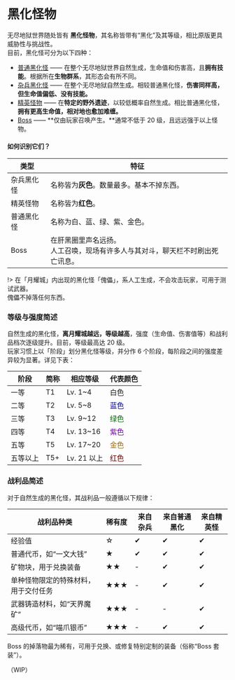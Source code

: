# 黑化怪物

无尽地狱世界随处皆有 **黑化怪物**，其名称皆带有“黑化”及其等级，相比原版更具威胁性与挑战性。  
目前，黑化怪可分为以下四种：


- [普通黑化怪](inf/mobs/regular.md "暂无详情") —— 在整个无尽地狱世界自然生成，生命值和伤害高，且**拥有技能**。根据所在**生物群系**，其形态会有所不同。
- [杂兵黑化怪](# "暂无详情") —— 在整个无尽地狱自然生成。相较普通黑化怪，**伤害同样高，但生命值偏低、没有技能。**
- [精英怪物](inf/mobs/specialist.md "点击查看详情") —— 在**特定的野外遗迹**，以较低概率自然生成。相比普通黑化怪，**拥有更高生命值，相对地也愈加难缠。**
- [Boss](inf/mobs/boss.md "点击查看详情") —— **仅由玩家召唤产生。**通常不低于 20 级，且远远强于以上怪物。

#### 如何识别它们？
|类型|特征|
|-|-|
| 杂兵黑化怪 | 名称皆为**灰色**。数量最多。基本不掉东西。 |
| 精英怪物 | 名称皆为**红色**。 |
| 普通黑化怪 | 名称为白、蓝、绿、紫、金色。 |
| Boss | 在肝黑圈里声名远扬。<br />人工召唤，现场有许多人与其对斗，聊天栏不时刷出死亡讯息。 |


!> 在「月耀城」内出现的黑化怪「傀儡」，系人工生成，不会攻击玩家，可用于测试武器。  
傀儡不掉落任何东西。

### 等级与强度简述

自然生成的黑化怪，**离月耀城越远，等级越高**，强度（生命值、伤害值等）和战利品档次逐级提升。目前，等级最高达 20 级。  
玩家习惯上以「阶段」划分黑化怪等级，并分作 6 个阶段，每阶段之间的强度差异较为显著。详见下表：

|阶段|简称|相应等级|代表颜色|
|-|-|-|-|
| 一等 | T1 | Lv. 1~4 | 白色 |
| 二等 | T2 | Lv. 5~8 | <span style="color:#009;">蓝色</span> |
| 三等 | T3 | Lv. 9~12 | <span style="color:#060;">绿色</span> |
| 四等 | T4 | Lv. 13~16 | <span style="color:#609;">紫色</span> |
| 五等 | T5 | Lv. 17~20 | <span style="color:#960;">金色</span> |
| 五等以上 | T5+ | Lv. 21 以上 | <span style="color: #600">红色</span> |

### 战利品简述

对于自然生成的黑化怪，其战利品一般遵循以下规律：

| 战利品种类 | 稀有度 | 来自杂兵 | 来自普通黑化 | 来自精英怪 |
|-|-|-|-|-|
| 经验值 | ☆ | ✔ | ✔ | ✔ |
| 普通代币，如“一文大钱” | ★ | ✔ | ✔ | ✔ |
| 矿物块，用于兑换装备 | ★★ | - | ✔ | ✔ |
| 单种怪物限定的特殊材料，用于交付任务 | ★★★ | - | ✔ | ✔ |
| 武器铸造材料，如“天界魔矿” | ★★★ | - | - | ✔ |
| 高级代币，如“喵爪银币” | ★★★ | - | ✔ | ✔ |

Boss 的掉落物最为稀有，可用于兑换、或修复特别定制的装备（俗称“Boss 套装”）。

（WIP）